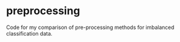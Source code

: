 # preprocessing
Code for my comparison of pre-processing methods for imbalanced classification data.
